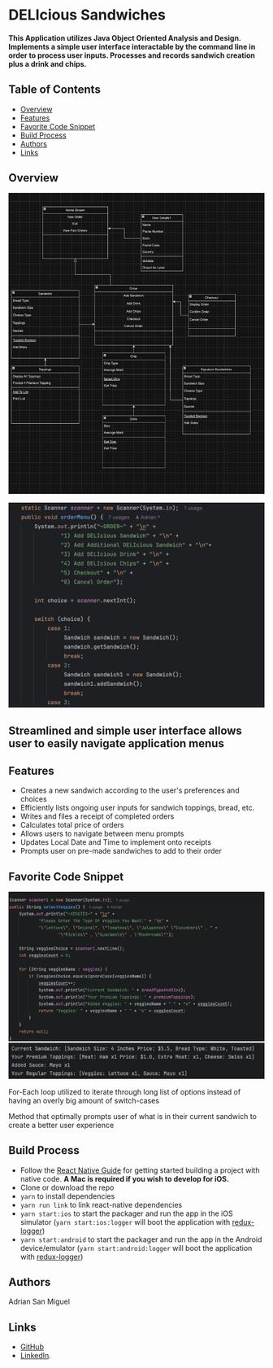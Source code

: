 # DELIcious Sandwiches 
#### This Application utilizes Java Object Oriented Analysis and Design. Implements a simple user interface interactable by the command line in order to process user inputs. Processes and records sandwich creation plus a drink and chips. 

## Table of Contents

- [Overview](#Overview)
- [Features](#features)
- [Favorite Code Snippet](#favorite-code-snippet)
- [Build Process](#build-process)
- [Authors](#authors-)
- [Links](#links)

## Overview

![Diagram](Images/CapstoneDiagram.png)

![DeliProjectFavCode](Images/OrderMenu.png)

## Streamlined and simple user interface allows user to easily navigate application menus

## Features

* Creates a new sandwich according to the user's preferences and choices
* Efficiently lists ongoing user inputs for sandwich toppings, bread, etc.
* Writes and files a receipt of completed orders
* Calculates total price of orders 
* Allows users to navigate between menu prompts
* Updates Local Date and Time to implement onto receipts
* Prompts user on pre-made sandwiches to add to their order

## Favorite Code Snippet

![FavCode](Images/DeliProjectFavCode.png)
![LiveCurrentSandwich](Images/Live%20Current%20Sandwich%20Prompt.png)

For-Each loop utilized to iterate through long list of options instead of having an overly big amount of switch-cases

Method that optimally prompts user of what is in their current sandwich to create a better user experience

## Build Process

- Follow the [React Native Guide](https://facebook.github.io/react-native/docs/getting-started.html) for getting started building a project with native code. **A Mac is required if you wish to develop for iOS.**
- Clone or download the repo
- `yarn` to install dependencies
- `yarn run link` to link react-native dependencies
- `yarn start:ios` to start the packager and run the app in the iOS simulator (`yarn start:ios:logger` will boot the application with [redux-logger](<https://github.com/evgenyrodionov/redux-logger>))
- `yarn start:android` to start the packager and run the app in the Android device/emulator (`yarn start:android:logger` will boot the application with [redux-logger](https://github.com/evgenyrodionov/redux-logger))


## Authors 

Adrian San Miguel 

## Links

* [GitHub](https://github.com/asanmiguel12) 
* [LinkedIn](https://www.linkedin.com/in/adrianchristiansanmiguel/).
